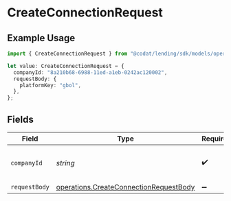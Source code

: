 # CreateConnectionRequest

## Example Usage

```typescript
import { CreateConnectionRequest } from "@codat/lending/sdk/models/operations";

let value: CreateConnectionRequest = {
  companyId: "8a210b68-6988-11ed-a1eb-0242ac120002",
  requestBody: {
    platformKey: "gbol",
  },
};
```

## Fields

| Field                                                                                                   | Type                                                                                                    | Required                                                                                                | Description                                                                                             | Example                                                                                                 |
| ------------------------------------------------------------------------------------------------------- | ------------------------------------------------------------------------------------------------------- | ------------------------------------------------------------------------------------------------------- | ------------------------------------------------------------------------------------------------------- | ------------------------------------------------------------------------------------------------------- |
| `companyId`                                                                                             | *string*                                                                                                | :heavy_check_mark:                                                                                      | Unique identifier for a company.                                                                        | 8a210b68-6988-11ed-a1eb-0242ac120002                                                                    |
| `requestBody`                                                                                           | [operations.CreateConnectionRequestBody](../../../sdk/models/operations/createconnectionrequestbody.md) | :heavy_minus_sign:                                                                                      | N/A                                                                                                     |                                                                                                         |
